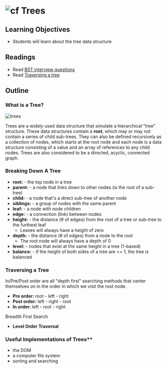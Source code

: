![cf](http://i.imgur.com/7v5ASc8.png) Trees
===

## Learning Objectives
* Students will learn about the tree data structure

## Readings
* Read [BST interview questions](https://khan4019.github.io/front-end-Interview-Questions/bst.html)
* Read [Traversing a tree](https://www.geeksforgeeks.org/bfs-vs-dfs-binary-tree/)

## Outline

### What is a Tree?
![trees](https://s3-us-west-2.amazonaws.com/s.cdpn.io/154088/Screen%20Shot%202017-03-30%20at%204.47.30%20PM.png)

Trees are a widely used data structure that simulate a hierarchical "tree" structure. These data structures contain a **root**, which may or may not contain a series of child sub-trees. They can also be defined recursively as a collection of nodes, which starts at the root node and each node is a data structure consisting of a value and an array of references to any child nodes. Trees are also considered to be a directed, acyclic, connected graph.

### Breaking Down A Tree
  * **root:** - the top node in a tree
  * **parent:** - a node that links down to other nodes (is the root of a sub-tree)
  * **child:** - a node that's a direct sub-tree of another node
  * **siblings:** - a group of nodes with the same parent
  * **leaf:** - a node with node children
  * **edge:** - a connection (link) between nodes
  * **height:** - the distance (# of edges) from the root of a tree or sub-tree to the furthest leaf
    * Leaves will always have a height of zero
  * **depth:** - the distance (# of edges) from a node to the root
    * The root node will always have a depth of 0
  * **level:** - nodes that exist at the same height in a tree (1-based)
  * **balance:** - if the height of both sides of a tree are <= 1, the tree is balanced
   
### Traversing a Tree
In/Pre/Post order are all "depth first" searching methods that center themselves on in the order in which we visit the root node.  
  * **Pre order:** root - left - right
  * **Post order:** left - right - root
  * **In order:** left - root - right
  
Breadth First Search
  * **Level Order Traversal**
  
  
### Useful Implementations of Trees**
  * the DOM
  * a computer file system
  * sorting and searching
